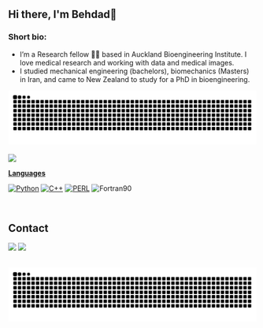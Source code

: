 ## Hi there, I'm Behdad👋
### Short bio:
- I’m a Research fellow 👨‍🔬 based in Auckland Bioengineering Institute. I love medical research and working with data and medical images.
- I studied mechanical engineering (bachelors), biomechanics (Masters) in Iran, and came to New Zealand to study for a PhD in bioengineering.


![Snake animation](https://github.com/behdadebsh/behdadebsh/blob/output/github-contribution-grid-snake.svg)
 <div>
  <a href="https://github.com/behdadebsh">
  <img align="center" src="https://github-readme-stats.vercel.app/api?username=behdadebsh&show_icons=true&theme=dracula&include_all_commits=true&count_private=true&hide=issues"/>
</div>
 
**Languages**

[![Python](https://img.shields.io/badge/Python-14354C?style=for-the-badge&logo=python&logoColor=white)](https://www.python.org/ "Python")
[![C++](https://img.shields.io/badge/C%2B%2B-00599C?style=for-the-badge&logo=c%2B%2B&logoColor=white)](https://isocpp.org/ "C++")
[![PERL](https://img.shields.io/badge/Perl-39457E?style=for-the-badge&logo=perl&logoColor=white)](https://www.perl.org/ "Perl")
![Fortran90](https://img.shields.io/badge/Fortran-90-blue.svg)

  
</br>

## Contact 
<div> 
  <a href="https://www.linkedin.com/in/behdad-shaarbaf-ebrahimi-phd-6a516b83/" target="_blank"><img src="https://img.shields.io/badge/-LinkedIn-%230077B5?style=for-the-badge&logo=linkedin&logoColor=white" target="_blank"></a> 
  <a href = "mailto: bsha219@aucklanduni.ac.nz"><img src="https://img.shields.io/badge/-Gmail-%23333?style=for-the-badge&logo=gmail&logoColor=white" target="_blank"></a>
 </br>
</br>
 
  ![Snake animation](https://github.com/behdadebsh/behdadebsh/blob/output/github-contribution-grid-snake.svg)
 
</div>
